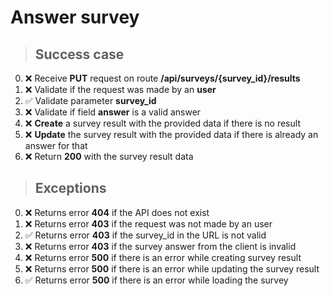 # Answer survey

> ## Success case

0. :x: Receive **PUT** request on route **/api/surveys/{survey_id}/results**
1. :x: Validate if the request was made by an **user**
2. ✅ Validate parameter **survey_id**
3. :x: Validate if field **answer** is a valid answer
4. :x: **Create** a survey result with the provided data if there is no result
5. :x: **Update** the survey result with the provided data if there is already an answer for that
6. :x: Return **200** with the survey result data

> ## Exceptions

0. :x: Returns error **404** if the API does not exist
1. :x: Returns error **403** if the request was not made by an user
2. ✅ Returns error **403** if the survey_id in the URL is not valid
3. :x: Returns error **403** if the survey answer from the client is invalid
4. :x: Returns error **500** if there is an error while creating survey result
5. :x: Returns error **500** if there is an error while updating the survey result
6. ✅ Returns error **500** if there is an error while loading the survey